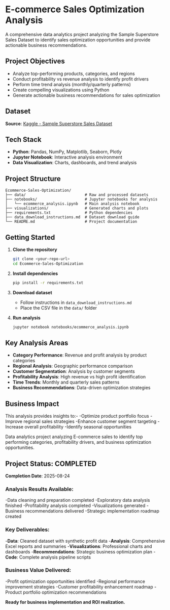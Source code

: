 # E-commerce Sales Optimization Analysis

A comprehensive data analytics project analyzing the Sample Superstore Sales Dataset to identify sales optimization opportunities and provide actionable business recommendations.

## Project Objectives

- Analyze top-performing products, categories, and regions
- Conduct profitability vs revenue analysis to identify profit drivers
- Perform time trend analysis (monthly/quarterly patterns)
- Create compelling visualizations using Python
- Generate actionable business recommendations for sales optimization

## Dataset

**Source**: [Kaggle - Sample Superstore Sales Dataset](https://www.kaggle.com/datasets/rohitsahoo/sales-forecasting)

## Tech Stack

- **Python**: Pandas, NumPy, Matplotlib, Seaborn, Plotly
- **Jupyter Notebook**: Interactive analysis environment
- **Data Visualization**: Charts, dashboards, and trend analysis

## Project Structure

```
Ecommerce-Sales-Optimization/
├── data/                          # Raw and processed datasets
├── notebooks/                     # Jupyter notebooks for analysis
│   └── ecommerce_analysis.ipynb   # Main analysis notebook
├── visualizations/                # Generated charts and plots
├── requirements.txt               # Python dependencies
├── data_download_instructions.md  # Dataset download guide
└── README.md                      # Project documentation
```

## Getting Started

1. **Clone the repository**
   ```bash
   git clone <your-repo-url>
   cd Ecommerce-Sales-Optimization
   ```

2. **Install dependencies**
   ```bash
   pip install -r requirements.txt
   ```

3. **Download dataset**
   - Follow instructions in `data_download_instructions.md`
   - Place the CSV file in the `data/` folder

4. **Run analysis**
   ```bash
   jupyter notebook notebooks/ecommerce_analysis.ipynb
   ```

## Key Analysis Areas

- **Category Performance**: Revenue and profit analysis by product categories
- **Regional Analysis**: Geographic performance comparison
- **Customer Segmentation**: Analysis by customer segments
- **Profitability Analysis**: High revenue vs high profit identification
- **Time Trends**: Monthly and quarterly sales patterns
- **Business Recommendations**: Data-driven optimization strategies

## Business Impact

This analysis provides insights to:-
-Optimize product portfolio focus
-Improve regional sales strategies
-Enhance customer segment targeting
-Increase overall profitability
-Identify seasonal opportunities


Data analytics project analyzing E-commerce sales to identify top performing categories, profitability drivers, and business optimization opportunities.

## Project Status: COMPLETED

**Completion Date**: 2025-08-24

### Analysis Results Available:
-Data cleaning and preparation completed
-Exploratory data analysis finished
-Profitability analysis completed
-Visualizations generated
-Business recommendations delivered
-Strategic implementation roadmap created

### Key Deliverables:
-**Data**: Cleaned dataset with synthetic profit data
-**Analysis**: Comprehensive Excel reports and summaries
-**Visualizations**: Professional charts and dashboards
-**Recommendations**: Strategic business optimization plan
-**Code**: Complete analysis pipeline scripts

### Business Value Delivered:
-Profit optimization opportunities identified
-Regional performance improvement strategies
-Customer profitability enhancement roadmap
-Product portfolio optimization recommendations

**Ready for business implementation and ROI realization.**

